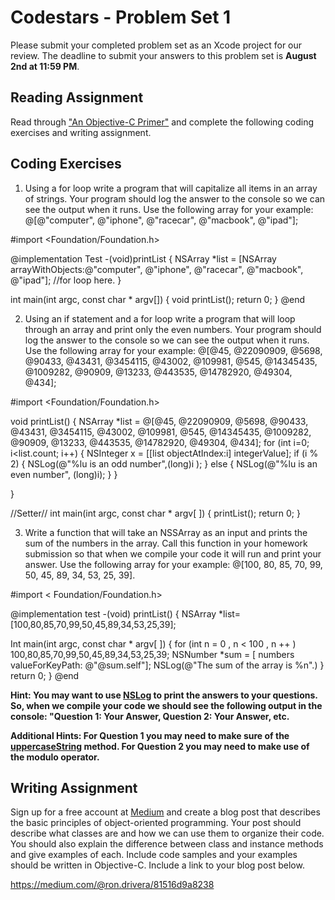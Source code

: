 # Codestars - Problem Set 1

Please submit your completed problem set as an Xcode project for our review. The deadline to submit your answers to this problem set is **August 2nd at 11:59 PM**.

## Reading Assignment
Read through ["An Objective-C Primer"](http://courseware.codeschool.com.s3.amazonaws.com/try_ios/objective_c_primer.pdf) and complete the following coding exercises and writing assignment.

## Coding Exercises 

1) Using a for loop write a program that will capitalize all items in an array of strings. Your program should log the answer to the console so we can see the output when it runs. Use the following array for your example: @[@"computer", @"iphone", @"racecar", @"macbook", @"ipad"];

#import <Foundation/Foundation.h>

@implementation Test
-(void)printList {
NSArray *list = [NSArray arrayWithObjects:@"computer", @"iphone", @"racecar", @"macbook", @"ipad"];
//for loop here.
}

int main(int argc, const char * argv[]) {
void printList();
return 0;
}
@end

2) Using an if statement and a for loop write a program that will loop through an array and print only the even numbers. Your program should log the answer to the console so we can see the output when it runs. Use the following array for your example: @[@45, @22090909, @5698, @90433, @43431, @3454115, @43002, @109981, @545, @14345435, @1009282, @90909, @13233, @443535, @14782920, @49304, @434];


#import <Foundation/Foundation.h>

void printList() {
NSArray *list = @[@45, @22090909, @5698, @90433, @43431, @3454115, @43002, @109981, @545, @14345435, @1009282, @90909, @13233, @443535, @14782920, @49304, @434];
for (int i=0; i<list.count; i++) {
NSInteger x = [[list objectAtIndex:i] integerValue];
if (i % 2) {
NSLog(@"%lu is an odd number",(long)i );
} else {
NSLog(@"%lu is an even number", (long)i);
}
}

}

//Setter//
int main(int argc, const char * argv[ ]) {
printList();
return 0;
}



3) Write a function that will take an NSSArray as an input and prints the sum of the numbers in the array. Call this function in your homework submission so that when we compile your code it will run and print your answer. Use the following array for your example: @[100, 80, 85, 70, 99, 50, 45, 89, 34, 53, 25, 39]. 

#import < Foundation/Foundation.h>

@implementation test
-(void) printList() {
NSArray *list= [100,80,85,70,99,50,45,89,34,53,25,39];

Int main(int argc, const char * argv[ ])
{
for (int n = 0 , n < 100 , n ++ ) 100,80,85,70,99,50,45,89,34,53,25,39;
NSNumber *sum = [ numbers valueForKeyPath: @"@sum.self"];
NSLog(@"The sum of the array is %n".)
}
return 0;
}
@end



**Hint: You may want to use [NSLog](https://developer.apple.com/library/mac/documentation/Cocoa/Reference/Foundation/Miscellaneous/Foundation_Functions/#//apple_ref/c/func/NSLog) to print the answers to your questions. So, when we compile your code we should see the following output in the console: "Question 1: Your Answer, Question 2:  Your Answer, etc.**

**Additional Hints: For Question 1 you may need to make sure of the [uppercaseString](https://developer.apple.com/library/mac/documentation/Cocoa/Reference/Foundation/Classes/NSString_Class/#//apple_ref/occ/instp/NSString/uppercaseString) method. For Question 2 you may need to make use of the modulo operator.**


## Writing Assignment
Sign up for a free account at [Medium](https://medium.com/) and create a blog post that describes the basic principles of object-oriented programming. Your post should describe what classes are and how we can use them to organize their code. You should also explain the difference between class and instance methods and give examples of each. Include code samples and your examples should be written in Objective-C. Include a link to your blog post below.

https://medium.com/@ron.drivera/81516d9a8238

